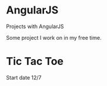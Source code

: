 # AngularJS
Projects with AngularJS

Some project I work on in my free time. 


# Tic Tac Toe
Start date 12/7
